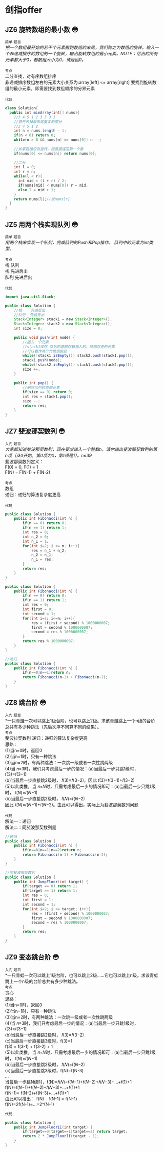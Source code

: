 # 剑指offer
## JZ6  旋转数组的最小数 :flushed:
`简单` `题目`<br>
*把一个数组最开始的若干个元素搬到数组的末尾，我们称之为数组的旋转。输入一个非递减排序的数组的一个旋转，输出旋转数组的最小元素。NOTE：给出的所有元素都大于0，若数组大小为0，请返回0。* <br><br>
`考点`<br>
二分查找，对有序数组排序<br>
非递减排序数组左右的元素大小关系为:array[left] <= array[right] 要找到旋转数组的最小元素，即需要找到数组顺序的分界元素<br><br>
`代码`<br>
```java
class Solution{
  public int minArray(int[] nums){
    //3 4 5 1 2 3 3 3 3
    //首先去掉最末尾重复的部分
    //3 4 5 1 2 
    int n = nums.length - 1;
    if(n < 0) return 0;
    while(n > 0 && nums[n] == nums[0]) n --;
    
    //如果数组没有旋转，则直接返回第一个数
    if(nums[0] <= nums[n]) return nums[0];
    
    //二分
    int l = 0;
    int r = n;
    while(l < r){
      int mid = (l + r) / 2;
      if(nums[mid] < nums[0]) r = mid;
      else l = mid + 1;
    }
    return nums[l];//或nums[r]
  }
}
```
## JZ5  用两个栈实现队列 :flushed:
`简单` `题目`<br>
*用两个栈来实现一个队列，完成队列的Push和Pop操作。 队列中的元素为int类型。*<br>
<br>
`考点`<br>
栈 队列<br>
栈 先进后出<br>
队列 先进后出<br>
<br>
`代码`<br>
```java
import java.util.Stack;

public class Solution {
    //栈    先进后出
    //队列  先进先出
    Stack<Integer> stack1 = new Stack<Integer>();
    Stack<Integer> stack2 = new Stack<Integer>();
    int size = 0;
    
    public void push(int node) {
        //插入一个元素
        //stack1保存 队列的底部存新插入的，顶部存老的元素
        //可以看作两个竹筒倒豌豆
        while(!stack1.isEmpty()) stack2.push(stack1.pop());
        stack1.push(node);
        while(!stack2.isEmpty()) stack1.push(stack2.pop());
        size ++;
    }
    
    public int pop() {
        //删除队列的首部元素
        if(size == 0) return 0;
        int res = stack1.pop();
        size --;
        return res;
    }
}
```
## JZ7  斐波那契数列 :flushed:
`入门` `题目`<br>
*大家都知道斐波那契数列，现在要求输入一个整数n，请你输出斐波那契数列的第n项（从0开始，第0项为0，第1项是1）。n≤39*<br>
斐波那契数列定义：<br>
F(0) = 0, F(1) = 1<br>
F(N) = F(N-1) + F(N-2)<br><br>
`考点`<br>
数组<br>
递归：递归的算法复杂度更高<br>
<br>
`代码`<br>
```java
public class Solution {
    public int Fibonacci(int n) {
        if(n == 0) return 0;
        if(n == 1) return 1;
        int res = 0;
        int n_2 = 0;
        int n_1 = 1;
        for(int i=2; i <= n; i++){
            res = n_1 + n_2;
            n_2 = n_1;
            n_1 = res;
        }
        return res;
    }
}
```
```java
public class Solution {
    public int Fibonacci(int n) {
        if(n == 0) return 0;
        if(n == 1) return 1;
        int res = 0;
        int first = 0;
        int second = 1;
        for(int i=2; i<=n; i++){
            res = (first + second) % 1000000007;
            first = second % 1000000007;
            second = res % 1000000007;
        }
        return res % 1000000007;
    }
}
```
```java
//递归
public class Solution {
    public int Fibonacci(int n) {
        if(n==0|n==1)return n;
        return Fibonacci(n-1) + Fibonacci(n-2);
    }
}
```
## JZ8  跳台阶 :flushed:
`入门` `题目`<br>
*一只青蛙一次可以跳上1级台阶，也可以跳上2级。求该青蛙跳上一个n级的台阶总共有多少种跳法（先后次序不同算不同的结果）。<br>
`考点`<br>
斐波拉契数列
递归：递归的算法复杂度更高<br>
思路：<br>
(1)当n=0时，返回0<br>
(2)当n=1时，只有一种跳法<br>
(3)当n=2时，有两种跳法：一次跳一级或者一次性跳两级<br>
(4)当 𝑛=3时，我们只考虑最后一步的情况：(a)当最后一步只跳1级时， 𝑓(3)=𝑓(3−1)<br>
                                 (b)当最后一步直接跳2级时， 𝑓(3)=𝑓(3−2)。因此 𝑓(3)=𝑓(3−1)+𝑓(3−2)<br>
(5)以此类推，当 𝑛=𝑁时，只需考虑最后一步的情况即可：(a)当最后一步只跳1级时， 𝑓(𝑁)=𝑓(𝑁−1)<br>
                                           (b)当最后一步直接跳2级时， 𝑓(𝑁)=𝑓(𝑁−2)<br>
   因此 𝑓(𝑁)=𝑓(𝑁−1)+𝑓(𝑁−2)。由此可以得出，实际上为斐波那契数列问题
<br><br>
`代码`<br>
解法一：递归<br>
解法二：同斐波那契数列题
```java
//递归
public class Solution {
    public int Fibonacci(int n) {
        if(n==0|n==1|n==2)return n;
        return Fibonacci(n-1) + Fibonacci(n-2);
    }
}

```
```java
//同斐波那契数列
public class Solution {
    public int JumpFloor(int target) {
        if(target == 0) return 1;
        if(target == 1) return 1;
        int res = 0;
        int first = 1;
        int second = 1;
        for(int i=2; i <= target; i++){
            res = (first + second) % 1000000007;
            first = second % 1000000007;
            second = res % 1000000007;
        }
        return res;
    }
}
```
## JZ9  变态跳台阶 :flushed:
`入门` `题目`<br>
*一只青蛙一次可以跳上1级台阶，也可以跳上2级……它也可以跳上n级。求该青蛙跳上一个n级的台阶总共有多少种跳法。<br>
`考点`<br>
贪心<br>
思路：<br>
(1)当n=0时，返回0<br>
(2)当n=1时，只有一种跳法<br>
(3)当n=2时，有两种跳法：一次跳一级或者一次性跳两级<br>
(4)当 𝑛=3时，我们只考虑最后一步的情况：(a)当最后一步只跳1级时， 𝑓(3)=𝑓(3−1)<br>
                                 (b)当最后一步直接跳2级时， 𝑓(3)=𝑓(3−2)<br>
                                 (c)当最后一步直接跳3级时，f(3)=1<br>
    f(3) = f(3-1) + f(3-2) + 1<br>
(5)以此类推，当 𝑛=𝑁时，只需考虑最后一步的情况即可：(a)当最后一步只跳1级时， 𝑓(𝑁)=𝑓(𝑁−1)<br>
                                           (b)当最后一步直接跳2级时， 𝑓(𝑁)=𝑓(𝑁−2)<br>
                                           (c)当最后一步直接跳3级时，f(N)=f(N-3)<br>
                                           ...<br>
                                           当最后一步跳N级时，f(N)=𝑓(𝑁)=𝑓(𝑁−1)+𝑓(𝑁−2)+𝑓(𝑁−3)+...+𝑓(1)+1<br>
    f(N)=𝑓(𝑁−1)+𝑓(𝑁−2)+𝑓(𝑁−3)+...+𝑓(1)+1<br>
    f(N-1)=     f(N-2)+f(N-3)+...+f(1)+1<br>
    由此可以推出：
    f(N) - f(N-1) = f(N-1)<br>
    f(N)=2f(N-1)=...=2^(N-1)<br>
                                           
`代码`<br>
```java
public class Solution {
    public int JumpFloorII(int target) {
        if(target==0|target==1|target==2) return target;
        return 2 * JumpFloorII(target - 1);
    }
}
```
